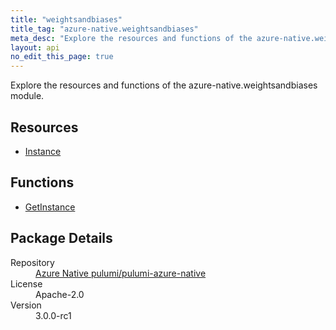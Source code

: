 ```yaml
---
title: "weightsandbiases"
title_tag: "azure-native.weightsandbiases"
meta_desc: "Explore the resources and functions of the azure-native.weightsandbiases module."
layout: api
no_edit_this_page: true
---
```


<!-- WARNING: this file was generated by Pulumi Docs Generator. -->
<!-- Do not edit by hand unless you're certain you know what you are doing! -->

Explore the resources and functions of the azure-native.weightsandbiases module.

<h2 id="resources">Resources</h2>
<ul class="api">
    <li><a href="instance/" title="Instance">Instance</a></li>
</ul>

<h2 id="functions">Functions</h2>
<ul class="api">
    <li><a href="getinstance/" title="GetInstance">GetInstance</a></li>
</ul>

<h2 id="package-details">Package Details</h2>
<dl class="package-details">
	<dt>Repository</dt>
	<dd><a href="https://github.com/pulumi/pulumi-azure-native">Azure Native pulumi/pulumi-azure-native</a></dd>
	<dt>License</dt>
	<dd>Apache-2.0</dd>
	<dt>Version</dt>
	<dd>3.0.0-rc1</dd>
</dl>


